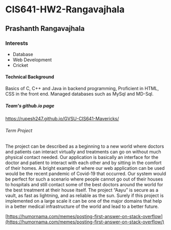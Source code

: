 # CIS641-HW2-Rangavajhala
##  Prashanth Rangavajhala
### Interests
* Database
* Web Development
* Cricket
#### Technical Background
Basics of C, C++ and Java in backend programming, Proficient in HTML, CSS in the front end. Managed databases such as MySql and MD-Sql.
##### Team's github.io page
https://rupesh247.github.io/GVSU-CIS641-Mavericks/
###### Term Project
The project can be described as a beginning to a new world where doctors and patients can interact virtually and treatments can go on without much physical contact needed. Our application is basically an interface for the doctor and patient to interact with each other and by sitting in the comfort of their homes. A bright example of where our web application can be used would be the recent pandemic of Covid-19 that occurred. Our system would be perfect for such a scenario where people cannot go out of their houses to hospitals and still contact some of the best doctors around the world for the best treatment at their house itself. The project “Aayu” is secure as a vault, as fast as lightning, and as reliable as the sun. Surely if this project is implemented on a large scale it can be one of the major domains that help in a better medical infrastructure of the world and lead to a better future.

[https://humornama.com/memes/posting-first-answer-on-stack-overflow](https://humornama.com/memes/posting-first-answer-on-stack-overflow/)
